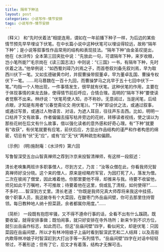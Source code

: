 ```yaml
---
title: 隔年下种法
layout: post
categories: 小说写作-情节安排
tags: 小说写作-情节安排
---
```


〔释义〕 和“先时伏着法”相提连用，谓如在一年前播下种子一样，为后边的某些情节预先早早埋设下伏笔。在中长篇小说中这种伏笔可以埋设得较远，故称“隔年下种”；是小说等叙事性作品常用的结构和表现技法。“隔年下种”由金圣叹提出，他在《水浒传》全本第三回夹批中说：“先放此一句，可谓隔年下种，来岁收粮，岂小笔所能?”毛宗岗在《读三国志法》中则说：“《三国》一书，有隔年下种，先时伏着之法。”他举例说：“如西蜀刘璋乃刘焉之子，而首卷叙刘备先叙刘焉，早为取西川伏下一笔。又如玄德破黄巾时，并叙曹操带叙董卓，早为董卓乱国、曹操专权伏下一笔。……司马篡魏在一百十九回，而曹操梦马之兆早于五十七回中伏下一笔。”均指一个人物出现，一件事情发生，很早就有伏笔。这种伏笔的作用，主要在于体现事情的来龙去脉，使得情节前后呼应，合情合理。高明的“隔年下种”要使读者觉察不出来。林纾说：“伏笔苟使人知，亦不称妙。无意阅过，当是闲笔，后经点眼，才知是有用者”(《春觉斋论文·用伏笔》)。“下种”即设伏之法，或通过叙事，或通过写景，或通过人物语言、对话，为遮人耳目，往往声东击西。比如，明明一口枯井下文有故事，作者偏偏去描写枯井旁边的花树，转移读者视线，使之误以为那些花树在后文有什么故事，借以强化读者的意外感和好奇心理。有“下种”就要有“收获”，有伏笔就要有应笔，前伏后应，方显出作品结构的谨严和作者构思的绵密，切忌有“伏”无“应”，或有“应”无“伏”两种疏忽和偏颇。

〔示例〕 (明)施耐庵：《水浒传》第六回

写鲁智深受五台山智真禅师之荐到汴京来投智清禅师，有这样一段叙述：

清长老唤集两班许多职事僧人，尽到方丈，乃言：“汝等众僧在此，你看我师兄智真禅师好没分晓。这个来的僧人，原来是经略府军官，为因打死了人，落发为僧。二次在彼闹了僧堂，因此难着他。你那里要他不得，却推来与我。待要不收留他，师兄如此千万嘱咐，不可推故；待要着他在这里，倘或乱了清规，如何使得?”……不多时……智深到方丈里。清长老道：“你既是我师兄真大师荐将来我这中挂搭，做个职事人员，我这敝寺有个大菜园，在酸枣门外岳庙间壁，你可去那里住持管领。每日教种地人纳十担菜蔬，余者都属你用度。”……

〔简析〕 一段既有抱怨牢骚，又不得不遵命行事的话，全看不出有什么蹊跷。既要收留，就得安排事做；既怕闹事，就只好安排在寺外场所；新来乍到不识方位，就引出岳庙作标志，如此而已。但这“岳庙间壁”四字，看似闲文，却是伏笔：只因菜园在岳庙间壁，所以才有林冲陪娘子上庙时看到智深武艺和二人结拜；以及高衙内欺辱林冲娘子时智深赶到大打出手等一系列情节。“岳庙间壁”四字在对话中轻轻带过，不著形迹；但有了它，后文才有着落，结构才无懈可击。 